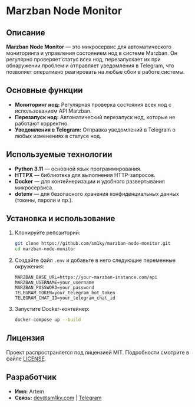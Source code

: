 # Marzban Node Monitor

## Описание

**Marzban Node Monitor** — это микросервис для автоматического мониторинга и управления состоянием нод в системе Marzban. Он регулярно проверяет статус всех нод, перезапускает их при обнаружении проблем и отправляет уведомления в Telegram, что позволяет оперативно реагировать на любые сбои в работе системы.

## Основные функции

- **Мониторинг нод:** Регулярная проверка состояния всех нод с использованием API Marzban.
- **Перезапуск нод:** Автоматический перезапуск нод, которые не работают корректно.
- **Уведомления в Telegram:** Отправка уведомлений в Telegram о любых изменениях в статусе нод.

## Используемые технологии

- **Python 3.11** — основной язык программирования.
- **HTTPX** — библиотека для выполнения HTTP-запросов.
- **Docker** — для контейнеризации и удобного развертывания микросервиса.
- **dotenv** — для безопасного хранения конфиденциальных данных (токены, пароли и пр.).

## Установка и использование

1. Клонируйте репозиторий:
    ```bash
    git clone https://github.com/sm1ky/marzban-node-monitor.git
    cd marzban-node-monitor
    ```

2. Создайте файл `.env` и добавьте в него следующие переменные окружения:

    ```env
    MARZBAN_BASE_URL=https://your-marzban-instance.com/api
    MARZBAN_USERNAME=your_username
    MARZBAN_PASSWORD=your_password
    TELEGRAM_TOKEN=your_telegram_bot_token
    TELEGRAM_CHAT_ID=your_telegram_chat_id
    ```

3. Запустите Docker-контейнер:
    ```bash
    docker-compose up --build
    ```

## Лицензия

Проект распространяется под лицензией MIT. Подробности смотрите в файле [LICENSE](./LICENSE).

## Разработчик

- **Имя:** Artem
- **Связь:** [dev@sm1ky.com](mailto:dev@sm1ky.com) | [Telegram](https://t.me/forests_vpn)